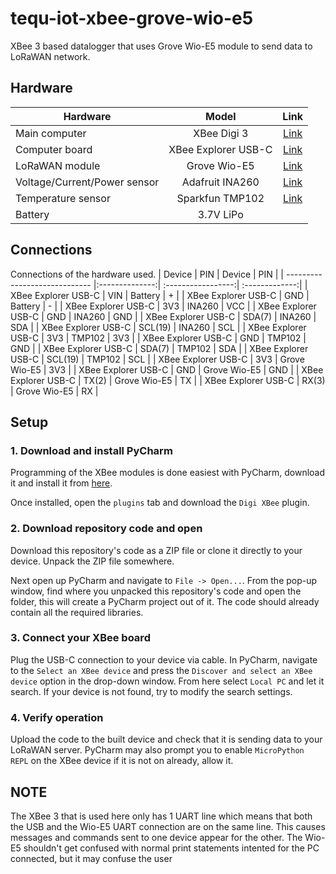 # tequ-iot-xbee-grove-wio-e5
XBee 3 based datalogger that uses Grove Wio-E5 module to send data to LoRaWAN network.

## Hardware
| Hardware               | Model            | Link           |
| -------------          |:-------------:   | :-------------:|
| Main computer | XBee Digi 3 | <a href="https://www.digi.com/products/embedded-systems/digi-xbee/rf-modules/2-4-ghz-rf-modules/xbee3-zigbee-3">Link</a>|
| Computer board | XBee Explorer USB-C | <a href="https://www.sparkfun.com/products/22043">Link</a>|
| LoRaWAN module | Grove Wio-E5 | <a href="https://www.seeedstudio.com/Grove-LoRa-E5-STM32WLE5JC-p-4867.html">Link</a>|
| Voltage/Current/Power sensor | Adafruit INA260 | <a href="https://www.adafruit.com/product/4226">Link</a>|
| Temperature sensor | Sparkfun TMP102 | <a href="https://www.sparkfun.com/products/13314">Link</a>|
| Battery | 3.7V LiPo |  |


## Connections
Connections of the hardware used. 
| Device                        | PIN            | Device             | PIN            | 
| ----------------------------- |:--------------:| :-----------------:| :-------------:|
| XBee Explorer USB-C  | VIN  | Battery  | +  |
| XBee Explorer USB-C  | GND  | Battery  | -  |
| XBee Explorer USB-C | 3V3 | INA260 | VCC |
| XBee Explorer USB-C | GND | INA260 | GND |
| XBee Explorer USB-C | SDA(7) | INA260 | SDA |
| XBee Explorer USB-C | SCL(19) | INA260 | SCL |
| XBee Explorer USB-C | 3V3 | TMP102 | 3V3 |
| XBee Explorer USB-C | GND | TMP102 | GND |
| XBee Explorer USB-C | SDA(7) | TMP102 | SDA |
| XBee Explorer USB-C | SCL(19) | TMP102 | SCL |
| XBee Explorer USB-C | 3V3 | Grove Wio-E5 | 3V3 |
| XBee Explorer USB-C | GND | Grove Wio-E5 | GND |
| XBee Explorer USB-C | TX(2) | Grove Wio-E5 | TX |
| XBee Explorer USB-C | RX(3) | Grove Wio-E5 | RX |

## Setup
### 1. Download and install PyCharm
Programming of the XBee modules is done easiest with PyCharm, download it and install it from <a href="https://www.jetbrains.com/pycharm/download/?section=windows">here</a>.

Once installed, open the `plugins` tab and download the `Digi XBee` plugin.

### 2. Download repository code and open
Download this repository's code as a ZIP file or clone it directly to your device. Unpack the ZIP file somewhere.

Next open up PyCharm and navigate to `File -> Open...`. From the pop-up window, find where you unpacked this repository's code and open the folder, this will create a PyCharm project out of it. The code should already contain all the required libraries. 

### 3. Connect your XBee board
Plug the USB-C connection to your device via cable. In PyCharm, navigate to the `Select an XBee device` and press the `Discover and select an XBee device` option in the drop-down window. From here select `Local PC` and let it search. If your device is not found, try to modify the search settings.  

### 4. Verify operation
Upload the code to the built device and check that it is sending data to your LoRaWAN server. PyCharm may also prompt you to enable `MicroPython REPL` on the XBee device if it is not on already, allow it.

## NOTE
The XBee 3 that is used here only has 1 UART line which means that both the USB and the Wio-E5 UART connection are on the same line. This causes messages and commands sent to one device appear for the other. The Wio-E5 shouldn't get confused with normal print statements intented for the PC connected, but it may confuse the user 
